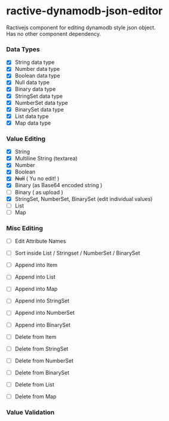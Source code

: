 # ractive-dynamodb-json-editor

Ractivejs component for editing dynamodb style json object.  
Has no other component dependency.  


### Data Types
- [x] String data type
- [x] Number data type
- [x] Boolean data type
- [x] Null data type
- [x] Binary data type
- [x] StringSet data type
- [x] NumberSet data type
- [x] BinarySet data type
- [x] List data type
- [x] Map data type

### Value Editing

- [x] String
- [x] Multiline String (textarea)
- [x] Number
- [x] Boolean
- [x] ~~Null~~ ( Yu no edit! )
- [x] Binary (as Base64 encoded string )
- [ ] Binary ( as upload )
- [x] StringSet, NumberSet, BinarySet (edit individual values)
- [ ] List
- [ ] Map

### Misc Editing

- [ ] Edit Attribute Names
- [ ] Sort inside List / Stringset / NumberSet / BinarySet
- [ ] Append into Item
- [ ] Append into List
- [ ] Append into Map
- [ ] Append into StringSet
- [ ] Append into NumberSet
- [ ] Append into BinarySet
- [ ] Delete from Item
- [ ] Delete from StringSet
- [ ] Delete from NumberSet
- [ ] Delete from BinarySet
- [ ] Delete from List
- [ ] Delete from Map


### Value Validation
